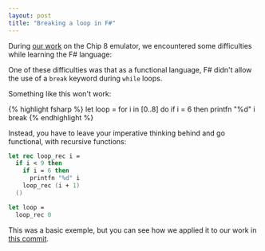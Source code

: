 ```yaml
---
layout: post
title: "Breaking a loop in F#"
---
```


During [our work](https://github.com/s-society/chip-8) on the Chip 8 emulator,
we encountered some difficulties while learning the F# language:

One of these difficulties was that as a functional language, F# didn't allow the use of
a `break` keyword during `while` loops.

Something like this won't work:

{% highlight fsharp %}
let loop =
  for i in [0..8] do
      if i = 6 then
        printfn "%d" i
        break
{% endhighlight %}

Instead, you have to leave your imperative thinking behind and go functional, with recursive functions:

``` fsharp
let rec loop_rec i =
  if i < 9 then
    if i = 6 then
      printfn "%d" i
    loop_rec (i + 1)
  ()

let loop =
  loop_rec 0
```

This was a basic exemple, but you can see how we applied it to our work in [this commit](https://github.com/s-society/chip-8/commit/a058707c59b14d5d821310e16962b628af917956).

